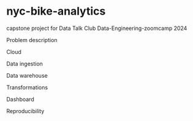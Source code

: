 # nyc-bike-analytics

capstone project for Data Talk Club Data-Engineering-zoomcamp 2024

Problem description

Cloud

Data ingestion

Data warehouse

Transformations

Dashboard

Reproducibility
